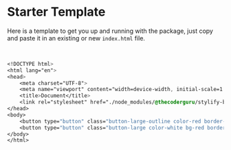 # Starter Template

Here is a template to get you up and running with the package, just copy and paste it in an existing or new `index.html` file.

<br>

```css
<!DOCTYPE html>
<html lang="en">
<head>
    <meta charset="UTF-8">
    <meta name="viewport" content="width=device-width, initial-scale=1.0">
    <title>Document</title>
    <link rel="stylesheet" href="./node_modules/@thecoderguru/stylify-buttons/dist/style.css">
</head>
<body>
    <button type="button" class="button-large-outline color-red border-red :hover-bg-red :hover-border-red :hover-outline-white transition radius-rounded">Test</button>
    <button type="button" class="button-large color-white bg-red border-red :hover-border-red :hover-bg-red transition :hover-text-red radius-rounded">Test</button>
</body>
</html>
```